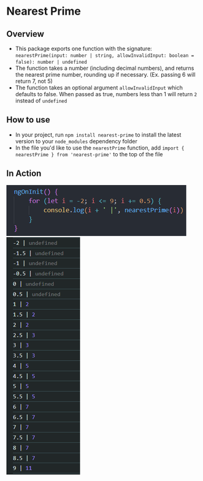 # Nearest Prime

## Overview

-   This package exports one function with the signature: `nearestPrime(input: number | string, allowInvalidInput: boolean = false): number | undefined`
-   The function takes a number (including decimal numbers), and returns the nearest prime number, rounding up if necessary. (Ex. passing 6 will return 7, not 5)
-   The function takes an optional argument `allowInvalidInput` which defaults to false. When passed as true, numbers less than 1 will return `2` instead of `undefined`

## How to use

-   In your project, run `npm install nearest-prime` to install the latest version to your `node_modules` dependency folder
-   In the file you'd like to use the `nearestPrime` function, add `import { nearestPrime } from 'nearest-prime'` to the top of the file

## In Action

![alt text](assets/images/code.png)
![alt text](assets/images/console.png)

